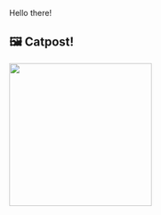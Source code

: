 Hello there!



## 🖼️ Catpost!

<sub>
    <img src="https://cdn2.thecatapi.com/images/FCtpmHyT2.jpg" height="256">
</sub>


